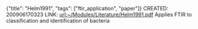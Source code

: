 {"title": "Helm1991", "tags": ["ftir_application", "paper"]}
CREATED: 200906170323
LINK: <url:~/Modules/Literature/Helm1991.pdf>
Applies FTIR to classification and identification of bacteria
